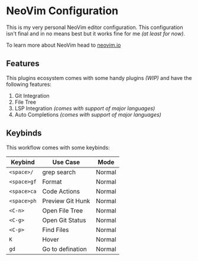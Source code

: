 # NeoVim Configuration

This is my very personal NeoVim editor configuration. This configuration isn't final and in no means
best but it works fine for me _(at least for now)_.

To learn more about NeoVim head to [neovim.io](https://neovim.io/)

## Features

This plugins ecosystem comes with some handy plugins _(WIP)_ and have the following features:

1. Git Integration
2. File Tree
3. LSP Integration _(comes with support of major languages)_
4. Auto Completions _(comes with support of major languages)_

## Keybinds

This workflow comes with some keybinds:

| Keybind     | Use Case         | Mode   |
| ----------- | ---------------- | ------ |
| `<space>/`  | grep search      | Normal |
| `<space>gf` | Format           | Normal |
| `<space>ca` | Code Actions     | Normal |
| `<space>ph` | Preview Git Hunk | Normal |
| `<C-n>`     | Open File Tree   | Normal |
| `<C-g>`     | Open Git Status  | Normal |
| `<C-p>`     | Find Files       | Normal |
| `K`         | Hover            | Normal |
| `gd`        | Go to defination | Normal |
